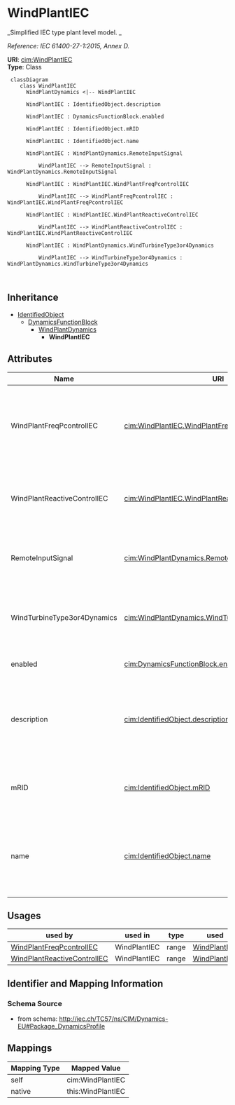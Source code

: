 # WindPlantIEC


_Simplified IEC type plant level model. _

_Reference: IEC 61400-27-1:2015, Annex D._





**URI**: [cim:WindPlantIEC](http://iec.ch/TC57/CIM100#WindPlantIEC)<br />
**Type**: Class




```mermaid
 classDiagram
    class WindPlantIEC
      WindPlantDynamics <|-- WindPlantIEC
      
      WindPlantIEC : IdentifiedObject.description
        
      WindPlantIEC : DynamicsFunctionBlock.enabled
        
      WindPlantIEC : IdentifiedObject.mRID
        
      WindPlantIEC : IdentifiedObject.name
        
      WindPlantIEC : WindPlantDynamics.RemoteInputSignal
        
          WindPlantIEC --> RemoteInputSignal : WindPlantDynamics.RemoteInputSignal
        
      WindPlantIEC : WindPlantIEC.WindPlantFreqPcontrolIEC
        
          WindPlantIEC --> WindPlantFreqPcontrolIEC : WindPlantIEC.WindPlantFreqPcontrolIEC
        
      WindPlantIEC : WindPlantIEC.WindPlantReactiveControlIEC
        
          WindPlantIEC --> WindPlantReactiveControlIEC : WindPlantIEC.WindPlantReactiveControlIEC
        
      WindPlantIEC : WindPlantDynamics.WindTurbineType3or4Dynamics
        
          WindPlantIEC --> WindTurbineType3or4Dynamics : WindPlantDynamics.WindTurbineType3or4Dynamics
        
      
```





## Inheritance
* [IdentifiedObject](IdentifiedObject.md)
    * [DynamicsFunctionBlock](DynamicsFunctionBlock.md)
        * [WindPlantDynamics](WindPlantDynamics.md)
            * **WindPlantIEC**



## Attributes


| Name | URI | Cardinality and Range | Description | Inheritance |
| ---  | --- | --- | --- | --- |
| WindPlantFreqPcontrolIEC | [cim:WindPlantIEC.WindPlantFreqPcontrolIEC](http://iec.ch/TC57/CIM100#WindPlantIEC.WindPlantFreqPcontrolIEC) | 1..1 <br />  [WindPlantFreqPcontrolIEC](WindPlantFreqPcontrolIEC.md)  | Wind plant frequency and active power control model associated with this wind... | direct |
| WindPlantReactiveControlIEC | [cim:WindPlantIEC.WindPlantReactiveControlIEC](http://iec.ch/TC57/CIM100#WindPlantIEC.WindPlantReactiveControlIEC) | 1..1 <br />  [WindPlantReactiveControlIEC](WindPlantReactiveControlIEC.md)  | Wind plant model with which this wind reactive control is associated | direct |
| RemoteInputSignal | [cim:WindPlantDynamics.RemoteInputSignal](http://iec.ch/TC57/CIM100#WindPlantDynamics.RemoteInputSignal) | 0..1 <br />  [RemoteInputSignal](RemoteInputSignal.md)  | The remote signal with which this power plant is associated | [WindPlantDynamics](WindPlantDynamics.md) |
| WindTurbineType3or4Dynamics | [cim:WindPlantDynamics.WindTurbineType3or4Dynamics](http://iec.ch/TC57/CIM100#WindPlantDynamics.WindTurbineType3or4Dynamics) | 1..* <br />  [WindTurbineType3or4Dynamics](WindTurbineType3or4Dynamics.md)  | The wind turbine type 3 or type 4 associated with this wind plant | [WindPlantDynamics](WindPlantDynamics.md) |
| enabled | [cim:DynamicsFunctionBlock.enabled](http://iec.ch/TC57/CIM100#DynamicsFunctionBlock.enabled) | 1..1 <br />  boolean  | Function block used indicator | [DynamicsFunctionBlock](DynamicsFunctionBlock.md) |
| description | [cim:IdentifiedObject.description](http://iec.ch/TC57/CIM100#IdentifiedObject.description) | 0..1 <br />  string  | The description is a free human readable text describing or naming the object | [IdentifiedObject](IdentifiedObject.md) |
| mRID | [cim:IdentifiedObject.mRID](http://iec.ch/TC57/CIM100#IdentifiedObject.mRID) | 1..1 <br />  string  | Master resource identifier issued by a model authority | [IdentifiedObject](IdentifiedObject.md) |
| name | [cim:IdentifiedObject.name](http://iec.ch/TC57/CIM100#IdentifiedObject.name) | 0..1 <br />  string  | The name is any free human readable and possibly non unique text naming the o... | [IdentifiedObject](IdentifiedObject.md) |





## Usages

| used by | used in | type | used |
| ---  | --- | --- | --- |
| [WindPlantFreqPcontrolIEC](WindPlantFreqPcontrolIEC.md) | WindPlantIEC | range | [WindPlantIEC](WindPlantIEC.md) |
| [WindPlantReactiveControlIEC](WindPlantReactiveControlIEC.md) | WindPlantIEC | range | [WindPlantIEC](WindPlantIEC.md) |






## Identifier and Mapping Information







### Schema Source


* from schema: http://iec.ch/TC57/ns/CIM/Dynamics-EU#Package_DynamicsProfile





## Mappings

| Mapping Type | Mapped Value |
| ---  | ---  |
| self | cim:WindPlantIEC |
| native | this:WindPlantIEC |





